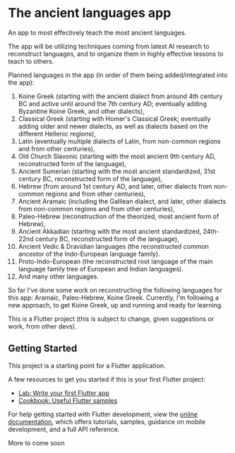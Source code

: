 # The ancient languages app
An app to most effectively teach the most ancient languages.

The app will be utilizing techniques coming from latest AI research to reconstruct languages, and to organize them in highly effective lessons to teach to others.

Planned languages in the app (in order of them being added/integrated into the app): 
1. Koine Greek (starting with the ancient dialect from around 4th century BC and active until around the 7th century AD; eventually adding Byzantine Koine Greek, and other dialects), 
2. Classical Greek (starting with Homer's Classical Greek; eventually adding older and newer dialects, as well as dialects based on the different Hellenic regions), 
3. Latin (eventually multiple dialects of Latin, from non-common regions and from other centuries), 
7. Old Church Slavonic (starting with the most ancient 9th century AD, reconstructed form of the language), 
8. Ancient Sumerian (starting with the most ancient standardized, 31st century BC, reconstructed form of the language),
4. Hebrew (from around 1st century AD, and later, other dialects from non-common regions and from other centuries), 
5. Ancient Aramaic (including the Galilean dialect, and later, other dialects from non-common regions and from other centuries), 
6. Paleo-Hebrew (reconstruction of the theorized, most ancient form of Hebrew), 
9. Ancient Akkadian (starting with the most ancient standardized, 24th-22nd century BC, reconstructed form of the language),
10. Ancient Vedic & Dravidian languages (the reconstructed common ancestor of the Indo-European language family).
10. Proto-Indo-European (the reconstructed root language of the main language family tree of European and Indian languages).
10. And many other languages.

So far I've done some work on reconstructing the following languages for this app: Aramaic, Paleo-Hebrew, Koine Greek.
Currently, I'm following a new approach, to get Koine Greek, up and running and ready for learning.


This is a Flutter project (this is subject to change, given suggestions or work, from other devs). 

## Getting Started

This project is a starting point for a Flutter application.

A few resources to get you started if this is your first Flutter project:

- [Lab: Write your first Flutter app](https://docs.flutter.dev/get-started/codelab)
- [Cookbook: Useful Flutter samples](https://docs.flutter.dev/cookbook)

For help getting started with Flutter development, view the
[online documentation](https://docs.flutter.dev/), which offers tutorials,
samples, guidance on mobile development, and a full API reference.


More to come soon

